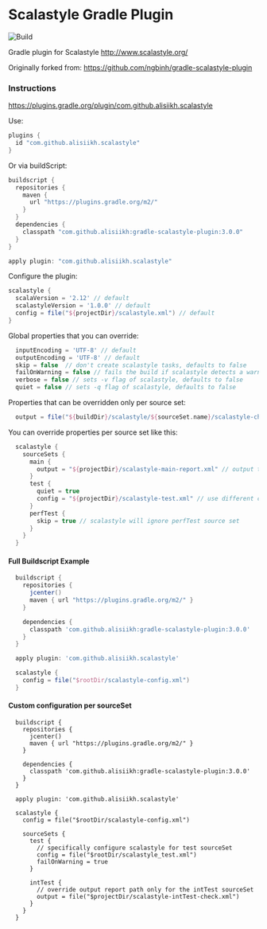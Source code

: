 # Scalastyle Gradle Plugin

![Build](https://travis-ci.org/alisiikh/gradle-scalastyle-plugin.svg?branch=master)

Gradle plugin for Scalastyle http://www.scalastyle.org/

Originally forked from: https://github.com/ngbinh/gradle-scalastyle-plugin

### Instructions

https://plugins.gradle.org/plugin/com.github.alisiikh.scalastyle

Use:

```groovy
plugins {
  id "com.github.alisiikh.scalastyle"
}
```

Or via buildScript:
```groovy
buildscript {
  repositories {
    maven {
      url "https://plugins.gradle.org/m2/"
    }
  }
  dependencies {
    classpath "com.github.alisiikh:gradle-scalastyle-plugin:3.0.0"
  }
}

apply plugin: "com.github.alisiikh.scalastyle"
```

Configure the plugin:

```groovy
scalastyle {
  scalaVersion = '2.12' // default
  scalastyleVersion = '1.0.0' // default
  config = file("${projectDir}/scalastyle.xml") // default
}
```

Global properties that you can override:

```groovy
  inputEncoding = 'UTF-8' // default
  outputEncoding = 'UTF-8' // default
  skip = false  // don't create scalastyle tasks, defaults to false
  failOnWarning = false // fails the build if scalastyle detects a warning rule violation, defaults to false
  verbose = false // sets -v flag of scalastyle, defaults to false
  quiet = false // sets -q flag of scalastyle, defaults to false
```

Properties that can be overridden only per source set:

```groovy
  output = file("${buildDir}/scalastyle/${sourceSet.name}/scalastyle-check.xml") // default
```

You can override properties per source set like this:

```groovy
  scalastyle {
    sourceSets {
      main {
        output = "${projectDir}/scalastyle-main-report.xml" // output the main report to a specific location
      }
      test {
        quiet = true
        config = "${projectDir}/scalastyle-test.xml" // use different config just for test source set
      }
      perfTest {
        skip = true // scalastyle will ignore perfTest source set
      }
    }
  }
```


#### Full Buildscript Example
```groovy
  buildscript {
    repositories {
      jcenter()
      maven { url "https://plugins.gradle.org/m2/" }
    }

    dependencies {
      classpath 'com.github.alisiikh:gradle-scalastyle-plugin:3.0.0'
    }
  }

  apply plugin: 'com.github.alisiikh.scalastyle'

  scalastyle {
    config = file("$rootDir/scalastyle-config.xml")
  }
```

#### Custom configuration per sourceSet
```
  buildscript {
    repositories {
      jcenter()
      maven { url "https://plugins.gradle.org/m2/" }
    }

    dependencies {
      classpath 'com.github.alisiikh:gradle-scalastyle-plugin:3.0.0'
    }
  }

  apply plugin: 'com.github.alisiikh.scalastyle'

  scalastyle {
    config = file("$rootDir/scalastyle-config.xml")

    sourceSets {
      test {
        // specifically configure scalastyle for test sourceSet
        config = file("$rootDir/scalastyle_test.xml")
        failOnWarning = true
      }

      intTest {
        // override output report path only for the intTest sourceSet
        output = file("$projectDir/scalastyle-intTest-check.xml")
      }
    }
  }
```
